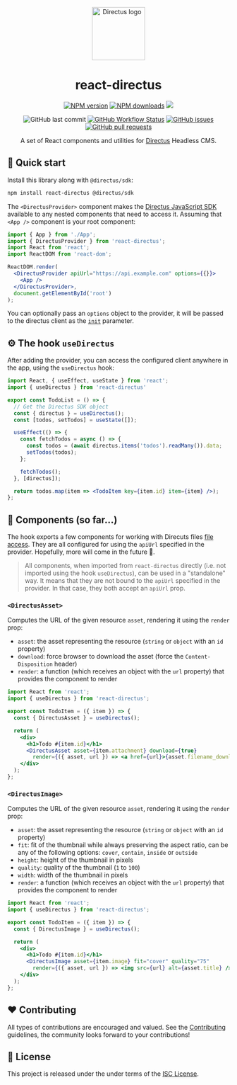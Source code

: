 <p align="center">
  <a href="https://directus.io"><img alt="Directus logo" src="https://directus.io/assets/favicon.svg" width="120" /></a>
</p>

<h1 align="center">
  react-directus
</h1>

<p align="center">
  <a href="https://www.npmjs.com/package/react-directus"><img alt="NPM version" src="https://img.shields.io/npm/v/react-directus.svg"></a>
  <a href="https://www.npmjs.com/package/react-directus"><img alt="NPM downloads" src="https://img.shields.io/npm/dw/react-directus.svg"></a>
  <a href="https://paypal.me/marcopolichetti" target="_blank"><img src="https://img.shields.io/badge/Donate-PayPal-ff3f59.svg"></a>
</p>

<p align="center">
  <img alt="GitHub last commit" src="https://img.shields.io/github/last-commit/gremo/react-directus">
  <a href="https://github.com/gremo/react-directus/actions/workflows/test.yaml"><img alt="GitHub Workflow Status" src="https://img.shields.io/github/actions/workflow/status/gremo/react-directus/test.yaml"></a>
  <a href="https://github.com/gremo/react-directus/issues"><img alt="GitHub issues" src="https://img.shields.io/github/issues/gremo/react-directus.svg"></a>
  <a href="https://github.com/gremo/react-directus/pulls"><img alt="GitHub pull requests" src="https://img.shields.io/github/issues-pr/gremo/react-directus"></a>
</p>

<p align="center">
  A set of React components and utilities for <a href="https://directus.io">Directus</a> Headless CMS.
</p>

## 🚀 Quick start

Install this library along with `@directus/sdk`:

```bash
npm install react-directus @directus/sdk
```

The `<DirectusProvider>` component makes the [Directus JavaScript SDK](https://docs.directus.io/reference/sdk/) available to any nested components that need to access it. Assuming that `<App />` component is your root component:

```jsx
import { App } from './App';
import { DirectusProvider } from 'react-directus';
import React from 'react';
import ReactDOM from 'react-dom';

ReactDOM.render(
  <DirectusProvider apiUrl="https://api.example.com" options={{}}>
    <App />
  </DirectusProvider>,
  document.getElementById('root')
);
```

You can optionally pass an `options` object to the provider, it will be passed to the directus client as the [`init`](https://docs.directus.io/reference/sdk/#reference) parameter.

## ⚙️ The hook `useDirectus`

After adding the provider, you can access the configured client anywhere in the app, using the `useDirectus` hook:

```jsx
import React, { useEffect, useState } from 'react';
import { useDirectus } from 'react-directus'

export const TodoList = () => {
  // Get the Directus SDK object
  const { directus } = useDirectus();
  const [todos, setTodos] = useState([]);

  useEffect(() => {
    const fetchTodos = async () => {
      const todos = (await directus.items('todos').readMany()).data;
      setTodos(todos);
    };

    fetchTodos();
  }, [directus]);

  return todos.map(item => <TodoItem key={item.id} item={item} />);
};
```

## 🧩 Components (so far...)

The hook exports a few components for working with Direcuts files [file access](https://docs.directus.io/reference/files/). They are all configured for using the `apiUrl` specified in the provider. Hopefully, more will come in the future 🤗.

> All components, when imported from `react-directus` directly (i.e. not imported using the hook `useDirectus`), can be used in a "standalone" way. It means that they are not bound to the `apiUrl` specified in the provider. In that case, they both accept an `apiUrl` prop.

### `<DirectusAsset>`

Computes the URL of the given resource `asset`, rendering it using the `render` prop:

- `asset`: the asset representing the resource (`string` or `object` with an `id` property)
- `download`: force browser to download the asset (force the `Content-Disposition` header)
- `render`: a function (which receives an object with the `url` property) that provides the component to render

```jsx
import React from 'react';
import { useDirectus } from 'react-directus';

export const TodoItem = ({ item }) => {
  const { DirectusAsset } = useDirectus();

  return (
    <div>
      <h1>Todo #{item.id}</h1>
      <DirectusAsset asset={item.attachment} download={true}
        render={({ asset, url }) => <a href={url}>{asset.filename_download}</a>} />
    </div>
  );
};
```

### `<DirectusImage>`

Computes the URL of the given resource `asset`, rendering it using the `render` prop:

- `asset`: the asset representing the resource (`string` or `object` with an `id` property)
- `fit`: fit of the thumbnail while always preserving the aspect ratio, can be any of the following options: `cover`, `contain`, `inside` or `outside`
- `height`: height of the thumbnail in pixels
- `quality`: quality of the thumbnail (`1` to `100`)
- `width`: width of the thumbnail in pixels
- `render`: a function (which receives an object with the `url` property) that provides the component to render

```jsx
import React from 'react';
import { useDirectus } from 'react-directus';

export const TodoItem = ({ item }) => {
  const { DirectusImage } = useDirectus();

  return (
    <div>
      <h1>Todo #{item.id}</h1>
      <DirectusImage asset={item.image} fit="cover" quality="75"
        render={({ asset, url }) => <img src={url} alt={asset.title} />} />
    </div>
  );
};
```

## ❤️ Contributing

All types of contributions are encouraged and valued. See the [Contributing](CONTRIBUTING.md) guidelines, the community looks forward to your contributions!

## 📘 License

This project is released under the under terms of the [ISC License](LICENSE).
